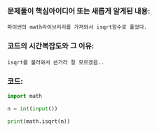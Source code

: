 ### 문제풀이 핵심아이디어 또는 새롭게 알게된 내용: 
    파이썬의 math라이브러리를 가져와서 isqrt함수로 풀었다.

### 코드의 시간복잡도와 그 이유:
    isqrt를 불러와서 쓴거라 잘 모르겠음..


### 코드:
```python
import math

n = int(input())

print(math.isqrt(n))
```
